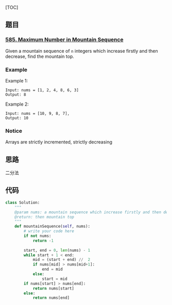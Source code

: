 [TOC]

## 题目

### [585. Maximum Number in Mountain Sequence](https://www.lintcode.com/problem/maximum-number-in-mountain-sequence/description)

Given a mountain sequence of `n` integers which increase firstly and then decrease, find the mountain top.

### Example

Example 1:

```
Input: nums = [1, 2, 4, 8, 6, 3] 
Output: 8
```

Example 2:

```
Input: nums = [10, 9, 8, 7], 
Output: 10
```

### Notice

Arrays are strictly incremented, strictly decreasing

## 思路

二分法

## 代码

```python
class Solution:
    """
    @param nums: a mountain sequence which increase firstly and then decrease
    @return: then mountain top
    """
    def mountainSequence(self, nums):
        # write your code here
        if not nums:
            return -1
            
        start, end = 0, len(nums) - 1
        while start + 1 < end:
            mid = (start + end) //  2
            if nums[mid] > nums[mid+1]:
                end = mid
            else:
                start = mid
        if nums[start] > nums[end]:
            return nums[start]
        else:
            return nums[end]
```

